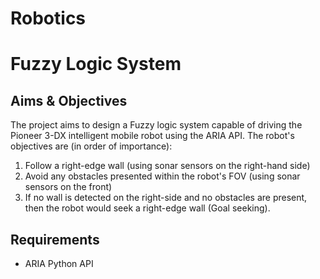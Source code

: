 # Robotics

# Fuzzy Logic System

## Aims & Objectives
The project aims to design a Fuzzy logic system capable of driving the Pioneer 3-DX intelligent mobile robot using the ARIA API. The robot's objectives are (in order of importance):
  1. Follow a right-edge wall (using sonar sensors on the right-hand side)
  2. Avoid any obstacles presented within the robot's FOV (using sonar sensors on the front)
  3. If no wall is detected on the right-side and no obstacles are present, then the robot would seek a right-edge wall (Goal seeking).
  
## Requirements
  - ARIA Python API
